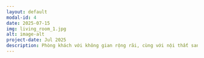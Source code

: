 ```yaml
---
layout: default
modal-id: 4
date: 2025-07-15
img: living_room_1.jpg
alt: image-alt
project-date: Jul 2025
description: Phòng khách với không gian rộng rãi, cùng với nội thất sang trọng từng chi tiết. Ánh sáng tự nhiên bao trùm cả căn phòng tạo cảm giác thoải mái trên mọi góc của căn phòng
---
```

